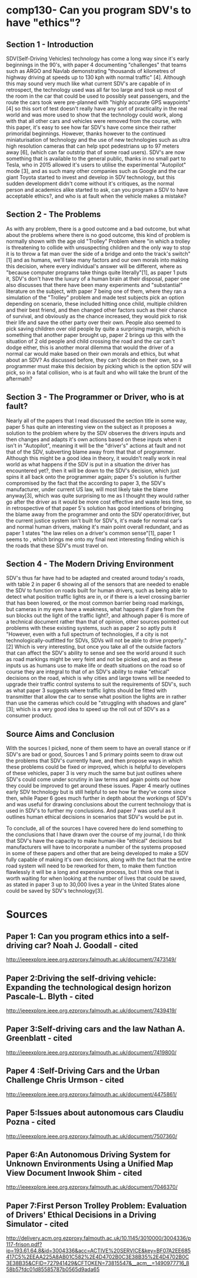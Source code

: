 # comp130- Can you program SDV's to have "ethics"?

## Section 1 - Introduction
SDV(Self-Driving Vehicles) technology has come a long way since it's early beginnings in the 90's, with paper 4 documenting "challenges" that teams such as ARGO and Navlab demonstrating "thousands of kilometres of highway driving at speeds up to 130 kph with normal traffic" [4]. Although this may sound very much like what current SDV's are capable of in retrospect, the technology used was all far too large and took up most of the room in the car that could be used to possibly seat passengers,  and the route the cars took were pre-planned with "highly accurate GPS waypoints"[4] so this sort of test doesn't really have any sort of practicality in the real world and was more used to show that the technology could work, along with that all other cars and vehicles were removed from the course, with this paper, it's easy to see how far SDV's have come since their rather primoridal beginnings. However, thanks however to the continued miniaturisation of technology and the use of new technologies such as ultra high resolution cameras that can help spot pedestrians up to 97 meters away [6], (which can far outstrip that of some road users). SDV's are now something that is available to the general public, thanks in no small part to Tesla, who in 2015 allowed it's users to utilise the experimental "Autopilot" mode [3], and as such many other companies such as Google and the car giant Toyota started to invest and develop in SDV technology, but this sudden development didn't come without it's critiques, as the normal person and academics alike started to ask, can you program a SDV to have acceptable ethics?, and who is at fault when the vehicle makes a mistake?

## Section 2 - The Problems
As with any problem, there is a good outcome and a bad outcome, but what about the problems where there is no good outcome, this kind of problem is normally shown with the age old "Trolley" Problem where "in which a trolley is threatening to collide with unsuspecting children and the only way to stop it is to throw a fat man over the side of a bridge and onto the track's switch" [1] and as humans, we'll take many factors and our own morals into making this decision, where every individual's answer will be different, where as "because computer programs take things quite literally"[1], as paper 1 puts it, SDV's don't have the luxury of a human brain at their disposal, paper one also discusses that there have been many experiments and "substantial" literature on the subject, with paper 7 being one of them, where they ran a simulation of the "Trolley" problem and made test subjects pick an option depending on scenario, these included hitting once child, multiple children and their best friend, and then changed other factors such as their chance of survival, and obviously as the chance increased, they would pick to risk their life and save the other party over their own. People also seemed to pick saving children over old people by quite a surprising margin, which is something that another paper brought up, paper 2 brings up this with the situation of 2 old people and child crossing the road and the car can't dodge either, this is another moral dilemma that would the driver of a normal car would make based on their own morals and ethics, but what about an SDV? As discussed before, they can't decide on their own, so a programmer must make this decision by picking which is the option SDV will pick, so in a fatal collision, who is at fault and who will take the brunt of the aftermath?

## Section 3 - The Programmer or Driver, who is at fault?
Nearly all of the papers that I read discussed the section title in some way, paper 5 has quite an interesting view on the subject as it proposes a solution to the problem where by the SDV observes the drivers inputs and then changes and adapts it's own actions based on these inputs when it isn't in "Autopilot", meaning it will be the "driver's" actions at fault and not that of the SDV, subverting blame away from that that of programmer. Although this might be a good idea in theory, it wouldn't really work in real world as what happens if the SDV is put in a situation the driver has encountered yet?, then it will be down to the SDV's decision, which just spins it all back onto the programmer again; paper 5's solution is further compromised by the fact that the according to paper 3, the SDV's manufacturer, under current US law, will most likely take the blame anyway[3], which was quite surprising to me as I thought they would rather go after the driver as it would be more cost effective and waste less time, so in retrospective of that paper 5's solution has good intentions of bringing the blame away from the programmer and onto the SDV operator/driver, but the current justice system isn't built for SDV's, it's made for normal car's and normal human drivers, making it's main point overall redundant, and as paper 1 states "the law relies on a driver's common sense"[1], paper 1 seems to , which brings me onto my final next interesting finding which is the roads that these SDV's must travel on. 

## Section 4 - The Modern Driving Environment
SDV's thus far have had to be adapted and created around today's roads, with table 2 in paper 6 showing all of the sensors that are needed to enable the SDV to function on roads built for human drivers, such as being able to detect what position traffic lights are in, or if there is a level crossing barrier that has been lowered, or the most common barrier being road markings, but cameras in my eyes have a weakness, what happens if glare from the sun blocks out the light of the traffic light?, and although paper 6 is more of a technical document rather than that of opinion, other sources pointed out problems with these existing systems, such as paper 2 so aptly puts it "However, even with a full spectrum of technologies, if a city is not technologically-outfitted for SDVs, SDVs will not be able to drive properly." [2] Which is very interesting, but once you take all of the outside factors that can affect the SDV's ability to sense and see the world around it such as road markings might be very feint and not be picked up, and as these inputs us as humans use to make life or death situations on the road so of course they are integral to that of an SDV's ability to make "ethical" decisions on the road, which is why cities and large towns will be needed to upgrade their traffic control systems to suit the requirements of SDV's, such as what paper 3 suggests where traffic lights should be fitted with transmitter that allow the car to sense what position the lights are in rather than use the cameras which could be "struggling with shadows and glare"[3]; which is a very good idea to speed up the roll out of SDV's as a consumer product. 

## Source Aims and Conclusion
With the sources I picked, none of them seem to have an overall stance or if SDV's are bad or good, Sources 1 and 5 primary points seem to draw out the problems that SDV's currently have, and then propose ways in which these problems could be fixed or improved, which is helpful to developers of these vehicles, paper 3 is very much the same but just outlines where SDV's could come under scrutiny in law terms and again points out how they could be improved to get around these issues. Paper 4 mearly outlines early SDV technology but is still helpful to see how far they've come since then, while Paper 6 goes much further in depth about the workings of SDV's and was useful for drawing conclusions about the current technology that is used in SDV's to further my conclusions. And paper 7 was useful as it outlines human ethical decisions in scenarios that SDV's would be put in.


To conclude, all of the sources I have covered here do lend something to the conclusions that I have drawn over the course of my journal, I do think that SDV's have the capacity to make human-like "ethical" decisions but manufacturers will have to incorporate a number of the systems proposed in some of these papers and other that are being developed to make a SDV fully capable of making it's own decisions, along with the fact that the entire road system will need to be reworked for them, to make them function flawlessly it will be a long and expensive process, but I think one that is worth waiting for when looking at the number of lives that could be saved, as stated in paper 3 up to 30,000 lives a year in the United States alone could be saved by SDV's technology[3].



# Sources
## Paper 1: Can you program ethics into a self-driving car? Noah J. Goodall - cited
http://ieeexplore.ieee.org.ezproxy.falmouth.ac.uk/document/7473149/

## Paper 2:Driving the self-driving vehicle: Expanding the technological design horizon Pascale-L. Blyth - cited
http://ieeexplore.ieee.org.ezproxy.falmouth.ac.uk/document/7439419/

## Paper 3:Self-driving cars and the law Nathan A. Greenblatt - cited
http://ieeexplore.ieee.org.ezproxy.falmouth.ac.uk/document/7419800/

## Paper 4 :Self-Driving Cars and the Urban Challenge Chris Urmson - cited
http://ieeexplore.ieee.org.ezproxy.falmouth.ac.uk/document/4475861/

## Paper 5:Issues about autonomous cars Claudiu Pozna - cited            
http://ieeexplore.ieee.org.ezproxy.falmouth.ac.uk/document/7507360/

## Paper 6:An Autonomous Driving System for Unknown Environments Using a Unified Map View Document Inwook Shim - cited
http://ieeexplore.ieee.org.ezproxy.falmouth.ac.uk/document/7046370/

## Paper 7:First Person Trolley Problem: Evaluation of Drivers' Ethical Decisions in a Driving Simulator - cited
http://delivery.acm.org.ezproxy.falmouth.ac.uk/10.1145/3010000/3004336/p117-frison.pdf?ip=193.61.64.8&id=3004336&acc=ACTIVE%20SERVICE&key=BF07A2EE685417C5%2EEAA225A8AB01C582%2E4D4702B0C3E38B35%2E4D4702B0C3E38B35&CFID=727941429&CFTOKEN=73815547&__acm__=1490977716_858b57fdc01d85585787b0565d9ada65


